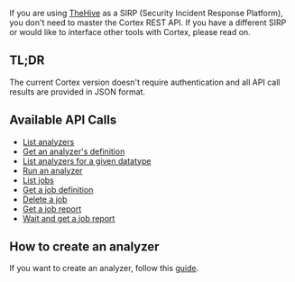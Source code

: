 
If you are using [TheHive](https://github.com/CERT-BDF/TheHive) as a SIRP (Security Incident Response Platform), you
don't need to master the Cortex REST API. If you have a different SIRP or would like to interface other tools with
Cortex, please read on.

## TL;DR
The current Cortex version doesn't require authentication and all API call results are provided in JSON format.

## Available API Calls

- [List analyzers](list-analyzers.md)
- [Get an analyzer's definition](get-analyzer.md)
- [List analyzers for a given datatype](get-analyzer-by-type.md)
- [Run an analyzer](run-analyzer.md)
- [List jobs](list-jobs.md)
- [Get a job definition](get-job.md)
- [Delete a job](delete-job.md)
- [Get a job report](get-job-report.md)
- [Wait and get a job report](wait-and-get-job-report.md)

## How to create an analyzer

If you want to create an analyzer, follow this [guide](how-to-create-an-analyzer.md).
